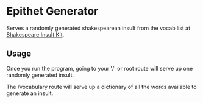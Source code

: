 # Epithet Generator
Serves a randomly generated shakespearean insult from the vocab list at
[Shakespeare Insult Kit](http://www.pangloss.com/seidel/shake_rule.html).

## Usage
Once you run the program, going to your '/' or root route will serve up one 
randomly generated insult.

The /vocabulary route will serve up a dictionary of all the words
available to generate an insult.

